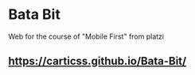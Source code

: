# Bata Bit
Web for the course of "Mobile First" from platzi
## https://carticss.github.io/Bata-Bit/
